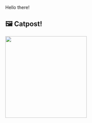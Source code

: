 Hello there!



## 🖼️ Catpost!

<sub>
    <img src="https://cdn2.thecatapi.com/images/naj6opBs9.jpg" height="256">
</sub>

